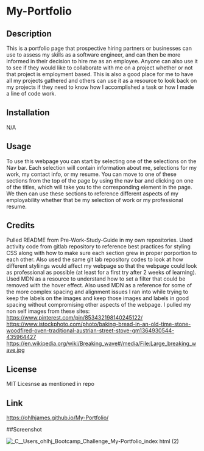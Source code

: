 # My-Portfolio

## Description

This is a portfolio page that prospective hiring partners or businesses can use to assess my skills as a software engineer, and can then be more informed in their decision to hire me as an employee. Anyone can also use it to see if they would like to collaborate with me on a project whether or not that project is employment based. This is also a good place for me to have all my projects gathered and others can use it as a resource to look back on my projects if they need to know how I accomplished a task or how I made a line of code work.

## Installation

N/A

## Usage

To use this webpage you can start by selecting one of the selections on the Nav bar. Each selection will contain information about me, selections for my work, my contact info, or my resume. You can move to one of these sections from the top of the page by using the nav bar and clicking on one of the titles, which will take you to the corresponding element in the page. We then can use these sections to reference different aspects of my employability whether that be my selection of work or my professional resume. 

## Credits

Pulled README from Pre-Work-Study-Guide in my own repositories.
Used activity code from gitlab repository to reference best practices for styling CSS along with how to make sure each section grew in proper porportion to each other. Also used the same git lab repository codes to look at how different styliings would affect my webpage so that the webpage could look as professional as possible (at least for a first try after 2 weeks of learning). Used MDN as a resource to understand how to set a filter that could be removed with the hover effect. Also used MDN as a reference for some of the more complex spacing and alignment issues I ran into while trying to keep the labels on the images and keep those images and labels in good spacing without compromising other aspects of the webpage.
I pulled my non self images from these sites:
https://www.pinterest.com/pin/853432198140245122/
https://www.istockphoto.com/photo/baking-bread-in-an-old-time-stone-woodfired-oven-traditional-austrian-street-stove-gm1364930544-435964427
https://en.wikipedia.org/wiki/Breaking_wave#/media/File:Large_breaking_wave.jpg

## License

MIT Licesnse as mentioned in repo

## Link

https://ohlhjames.github.io/My-Portfolio/

##Screenshot

![_C__Users_ohlhj_Bootcamp_Challenge_My-Portfolio_index html (2)](https://github.com/OhlhJames/My-Portfolio/assets/152452334/0918230e-642c-45c3-9428-67b39086d59c)
